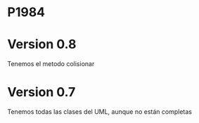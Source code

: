 # P1984

# Version 0.8

Tenemos el metodo colisionar

Version 0.7
===========

Tenemos todas las clases del UML, aunque no están completas
